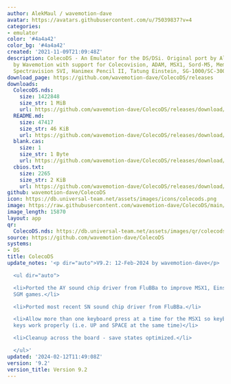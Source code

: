 ```yaml
---
author: AlekMaul / wavemotion-dave
avatar: https://avatars.githubusercontent.com/u/75039837?v=4
categories:
- emulator
color: '#4a4a42'
color_bg: '#4a4a42'
created: '2021-11-09T21:09:48Z'
description: ColecoDS - An Emulator for the DS/DSi. Original port by Alekmaul. Phoenix-Edition
  by Wavemotion with support for Colecovision, ADAM, MSX1, Sord-M5, Memotech MTX,
  Spectravision SVI, Hanimex Pencil II, Tatung Einstein, SG-1000/SC-3000 and the Creativision.
download_page: https://github.com/wavemotion-dave/ColecoDS/releases
downloads:
  ColecoDS.nds:
    size: 1422848
    size_str: 1 MiB
    url: https://github.com/wavemotion-dave/ColecoDS/releases/download/9.2/ColecoDS.nds
  README.md:
    size: 47417
    size_str: 46 KiB
    url: https://github.com/wavemotion-dave/ColecoDS/releases/download/9.2/README.md
  blank.cas:
    size: 1
    size_str: 1 Byte
    url: https://github.com/wavemotion-dave/ColecoDS/releases/download/9.2/blank.cas
  cbios.txt:
    size: 2265
    size_str: 2 KiB
    url: https://github.com/wavemotion-dave/ColecoDS/releases/download/9.2/cbios.txt
github: wavemotion-dave/ColecoDS
icon: https://db.universal-team.net/assets/images/icons/colecods.png
image: https://raw.githubusercontent.com/wavemotion-dave/ColecoDS/main/arm9/gfx_data/pdev_tbg0.png
image_length: 15870
layout: app
qr:
  ColecoDS.nds: https://db.universal-team.net/assets/images/qr/colecods-nds.png
source: https://github.com/wavemotion-dave/ColecoDS
systems:
- DS
title: ColecoDS
update_notes: '<p dir="auto">V9.2: 12-Feb-2024 by wavemotion-dave</p>

  <ul dir="auto">

  <li>Ported the AY sound chip driver from FluBBa to improve MSX1, Einstein and Coleco
  SGM games.</li>

  <li>Ported most recent SN sound chip driver from FluBBa.</li>

  <li>Allow more than one keyboard press at a time for the MSX1 so keyboard-mapped
  keys work properly (i.e. UP and SPACE at the same time)</li>

  <li>Cleanup across the board - save states optimized.</li>

  </ul>'
updated: '2024-02-12T11:49:08Z'
version: '9.2'
version_title: Version 9.2
---
```

